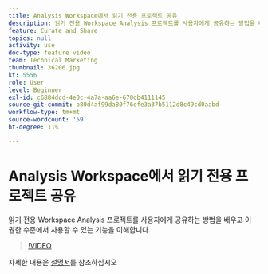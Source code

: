 ```yaml
---
title: Analysis Workspace에서 읽기 전용 프로젝트 공유
description: 읽기 전용 Workspace Analysis 프로젝트를 사용자에게 공유하는 방법을 배우고 이 권한 수준에서 사용할 수 있는 기능을 이해합니다.
feature: Curate and Share
topics: null
activity: use
doc-type: feature video
team: Technical Marketing
thumbnail: 36206.jpg
kt: 5556
role: User
level: Beginner
exl-id: c6884dcd-4e0c-4a7a-aa6e-670db4111145
source-git-commit: b80d4af99da80f76efe3a37b5112d8c49cd0aabd
workflow-type: tm+mt
source-wordcount: '59'
ht-degree: 11%

---
```


# Analysis Workspace에서 읽기 전용 프로젝트 공유

읽기 전용 Workspace Analysis 프로젝트를 사용자에게 공유하는 방법을 배우고 이 권한 수준에서 사용할 수 있는 기능을 이해합니다.

>[!VIDEO](https://video.tv.adobe.com/v/40060/?quality=12&learn=on&captions=kor)

자세한 내용은 [설명서](https://experienceleague.adobe.com/ko/docs/analytics/analyze/analysis-workspace/curate-share/view-only-projects.html)를 참조하십시오
